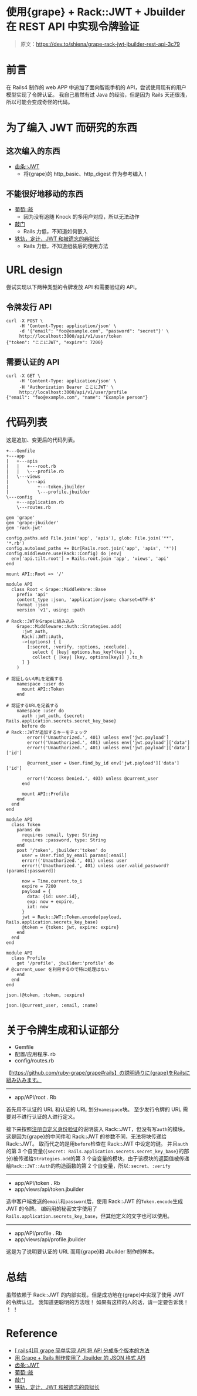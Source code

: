 # 使用{grape} + Rack::JWT + Jbuilder 在 REST API 中实现令牌验证

> 原文：<https://dev.to/shiena/grape-rack-jwt-jbuilder-rest-api-3c79>

# 前言

在 Rails4 制作的 web APP 中追加了面向智能手机的 API，尝试使用现有的用户模型实现了令牌认证。 我自己虽然有过 Java 的经验，但是因为 Rails 天还很浅，所以可能会变成奇怪的代码。

# 为了编入 JWT 而研究的东西

## 这次编入的东西

*   [齿条::JWT](https://github.com/eparreno/rack-jwt)
    *   将{grape}的 http_basic、http_digest 作为参考编入！

## 不能很好地移动的东西

*   [葡萄::敲](https://github.com/gottfrois/grape-knock)
    *   因为没有追随 Knock 的多用户对应，所以无法动作
*   [敲门](https://github.com/nsarno/knock)
    *   Rails 力低，不知道如何嵌入
*   [铁轨，定计，JWT 和被遗忘的典狱长](https://medium.com/@goncalvesjoao/rails-devise-jwt-and-the-forgotten-warden-67cfcf8a0b73#.5qvqxhj44)
    *   Rails 力低，不知道组装后的使用方法

# URL design

尝试实现以下两种类型的令牌发放 API 和需要验证的 API。

## 令牌发行 API

```
curl -X POST \
     -H 'Content-Type: application/json' \
     -d '{"email": "foo@example.com", "password": "secret"}' \
     http://localhost:3000/api/v1/user/token
{"token": "ここにJWT", "expire": 7200} 
```

## 需要认证的 API

```
curl -X GET \
     -H 'Content-Type: application/json' \
     -H 'Authorization Bearer ここにJWT' \
     http://localhost:3000/api/v1/user/profile
{"email": "foo@example.com", "name": "Example person"} 
```

# 代码列表

这是追加、变更后的代码列表。

```
+---Gemfile
+---app
|   +---apis
|   |   +---root.rb
|   |   \---profile.rb
|   \---views
|       \---api
|           +---token.jbuilder
|           \---profile.jbuilder
\---config
    +---application.rb
    \---routes.rb 
```

```
gem 'grape'
gem 'grape-jbuilder'
gem 'rack-jwt' 
```

```
config.paths.add File.join('app', 'apis'), glob: File.join('**', '*.rb')
config.autoload_paths += Dir[Rails.root.join('app', 'apis', '*')]
config.middleware.use(Rack::Config) do |env|
  env['api.tilt.root'] = Rails.root.join 'app', 'views', 'api'
end 
```

```
mount API::Root => '/' 
```

```
module API
  class Root < Grape::MiddleWare::Base
    prefix 'api'
    content_type :json, 'application/json; charset=UTF-8'
    format :json
    version 'v1', using: :path

# Rack::JWTをGrapeに組み込み
    Grape::Middleware::Auth::Strategies.add(
      :jwt_auth,
      Rack::JWT::Auth,
      ->(options) { [
        [:secret, :verify, :options, :exclude].
          select { |key| options.has_key?(key) }.
          collect { |key| [key, options[key]] }.to_h
      ] }
    )

# 認証しないURLを定義する
    namespace :user do
      mount API::Token
    end

# 認証するURLを定義する
    namespace :user do
      auth :jwt_auth, {secret: Rails.application.secrets.secret_key_base}
      before do
# Rack::JWTが追加するキーをチェック
        error!('Unauthorized.', 401) unless env['jwt.payload']
        error!('Unauthorized.', 401) unless env['jwt.payload']['data']
        error!('Unauthorized.', 401) unless env['jwt.payload']['data']['id']

        @current_user = User.find_by_id env['jwt.payload']['data']['id']

        error!('Access Denied.', 403) unless @current_user
      end

      mount API::Profile
    end
  end
end 
```

```
module API
  class Token
    params do
      requires :email, type: String
      requires :password, type: String
    end
    post '/token', jbuilder:'token' do
      user = User.find_by_email params[:email]
      error!('Unauthorized.', 401) unless user
      error!('Unauthorized.', 401) unless user.valid_password?(params[:password])

      now = Time.current.to_i
      expire = 7200
      payload = {
        data: {id: user.id},
        exp: now + expire,
        iat: now
      }
      jwt = Rack::JWT::Token.encode(payload, Rails.application.secrets_key_base)
      @token = {token: jwt, expire: expire}
    end
  end
end 
```

```
module API
  class Profile
    get '/profile', jbuilder:'profile' do
# @current_user を利用するので特に処理はない
    end
  end
end 
```

```
json.(@token, :token, :expire) 
```

```
json.(@current_user, :email, :name) 
```

# 关于令牌生成和认证部分

*   Gemfile
*   配置/应用程序. rb
*   config/routes.rb

【https://github.com/ruby-grape/grape#rails】の説明通りに{grape}をRailsに組み込みます。

* * *

*   app/API/root . Rb

首先用不认证的 URL 和认证的 URL 划分`namespace`块。
至少发行令牌的 URL 需要对不进行认证的人进行定义。

接下来按照[注册自定义身份验证](https://github.com/ruby-grape/grape#register-custom-middleware-for-authentication)的说明装入 Rack::JWT，但没有写`auth`的模块。 这是因为{grape}的中间件和 Rack::JWT 的参数不同，无法将块传递给 Rack::JWT。 取而代之的是用`before`检查在 Rack::JWT 中设定的键。
并且`auth`的第 3 个自变量(`{secret: Rails.application.secrets.secret_key_base}`的部分)被传递给`Strategies.add`的第 3 个自变量的模块，由于该模块的返回值被传递给`Rack::JWT::Auth`的构造函数的第 2 个自变量，所以`:secret`、`:verify`

* * *

*   app/API/token . Rb
*   app/views/api/token.jbuilder

选中客户端发送的`email`和`password`后，使用 Rack::JWT 的`Token.encode`生成 JWT 的令牌。 编码用的秘密文字使用了`Rails.application.secrets_key_base`，但其他定义的文字也可以使用。

* * *

*   app/API/profile . Rb
*   app/views/api/profile.jbuilder

这是为了说明要认证的 URL 而用{grape}和 Jbuilder 制作的样本。

# 总结

虽然依赖于 Rack::JWT 的内部实现，但是成功地在{grape}中实现了使用 JWT 的令牌认证。 我知道更聪明的方法哦！ 如果有这样的人的话，请一定要告诉我！ ！ ！

# Reference

*   [[ rails4]用 grape 简单实现 API 将 API 分成多个版本的方法](http://qiita.com/hkusu/items/2ca0323cc276ab31e926)
*   [用 Grape + Rails 制作使用了 Jbuilder 的 JSON 格式 API](http://qiita.com/zaru/items/fa64a4e00b76ea6ce36f)
*   [齿条::JWT](https://github.com/eparreno/rack-jwt)
*   [葡萄::敲](https://github.com/gottfrois/grape-knock)
*   [敲门](https://github.com/nsarno/knock)
*   [铁轨，定计，JWT 和被遗忘的典狱长](https://medium.com/@goncalvesjoao/rails-devise-jwt-and-the-forgotten-warden-67cfcf8a0b73#.5qvqxhj44)
